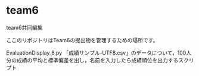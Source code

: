 # team6
team6共同編集

ここのリポジトリはTeam6の提出物を管理するための場所です。

EvaluationDisplay_6.py
  「成績サンプル-UTF8.csv」のデータについて，100人分の成績の平均と標準偏差を出し，名前を入力したら成績順位を出力するスクリプト
  

